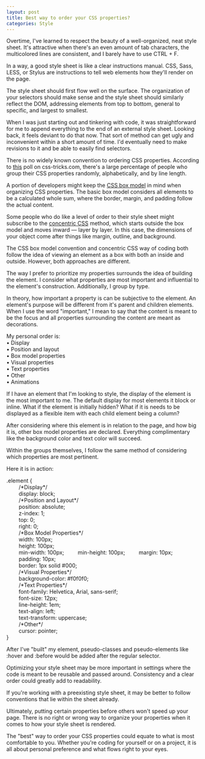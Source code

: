 ```yaml
---
layout: post
title: Best way to order your CSS properties?
categories: Style
---
```


Overtime, I've learned to respect the beauty of a well-organized, neat style sheet. It's attractive when there's an even amount of tab characters, the multicolored lines are consistent, and I barely have to use CTRL + F. 

In a way, a good style sheet is like a clear instructions manual. CSS, Sass, LESS, or Stylus are instructions to tell web elements how they'll render on the page. 

The style sheet should first flow well on the surface. The organization of your selectors should make sense and the style sheet should similarly reflect the DOM, addressing elements from top to bottom, general to specific, and largest to smallest. 

When I was just starting out and tinkering with code, it was straightforward for me to append everything to the end of an external style sheet. Looking back, it feels deviant to do that now. That sort of method can get ugly and inconvenient within a short amount of time. I'd eventually need to make revisions to it and be able to easily find selectors. 

There is no widely known convention to ordering CSS properties. According to [this](https://css-tricks.com/poll-results-how-do-you-order-your-css-properties/) poll on css-tricks.com, there's a large percentage of people who group their CSS properties randomly, alphabetically, and by line length. 

A portion of developers might keep the [CSS box model](https://www.w3schools.com/css/css_boxmodel.asp) in mind when organizing CSS properties. The basic box model considers all elements to be a calculated whole sum, where the border, margin, and padding follow the actual content. 

Some people who do like a level of order to their style sheet might subscribe to the [concentric CSS](https://rhodesmill.org/brandon/2011/concentric-css/) method, which starts outside the box model and moves inward — layer by layer. In this case, the dimensions of your object come after things like margin, outline, and background. 

The CSS box model convention and concentric CSS way of coding both follow the idea of viewing an element as a box with both an inside and outside. However, both approaches are different. 

The way I prefer to prioritize my properties surrounds the idea of building the element. I consider what properties are most important and influential to the element's construction. Additionally, I group by type. 

In theory, how important a property is can be subjective to the element. An element's purpose will be different from it's parent and children elements. When I use the word "important," I mean to say that the content is meant to be the focus and all properties surrounding the content are meant as decorations. 

My personal order is:<br>
• Display<br>
• Position and layout<br>
• Box model properties<br>
• Visual properties<br>
• Text properties<br>
• Other<br>
• Animations

If I have an element that I'm looking to style, the display of the element is the most important to me. The default display for most elements it block or inline. What if the element is initially hidden? What if it is needs to be displayed as a flexible item with each child element being a column? 

After considering where this element is in relation to the page, and how big it is, other box model properties are declared. Everything complimentary like the background color and text color will succeed. 

Within the groups themselves, I follow the same method of considering which properties are most pertinent.

Here it is in action: 

<div class="blockcode">
<p>.element {<br>
&emsp; &emsp;<span class="blockcomment">/*Display*/</span><br>
&emsp; &emsp;display: block;<br>
&emsp; &emsp;<span class="blockcomment">/*Position and Layout*/</span><br>
&emsp; &emsp;position: absolute;<br>
&emsp; &emsp;z-index: 1;<br>
&emsp; &emsp;top: 0;<br>
&emsp; &emsp;right: 0;<br>
&emsp; &emsp;<span class="blockcomment">/*Box Model Properties*/</span><br>
&emsp; &emsp;width: 100px;<br>
&emsp; &emsp;height: 100px;<br>
&emsp; &emsp;min-width: 100px;
&emsp; &emsp;min-height: 100px;
&emsp; &emsp;margin: 10px;<br>
&emsp; &emsp;padding: 10px;<br>
&emsp; &emsp;border: 1px solid #000;<br>
&emsp; &emsp;<span class="blockcomment">/*Visual Properties*/</span><br>
&emsp; &emsp;background-color: #f0f0f0;<br>
&emsp; &emsp;<span class="blockcomment">/*Text Properties*/</span><br>
&emsp; &emsp;font-family: Helvetica, Arial, sans-serif;<br>
&emsp; &emsp;font-size: 12px;<br>
&emsp; &emsp;line-height: 1em;<br>
&emsp; &emsp;text-align: left;<br>
&emsp; &emsp;text-transform: uppercase;<br>
&emsp; &emsp;<span class="blockcomment">/*Other*/</span><br>
&emsp; &emsp;cursor: pointer;<br>
}
</p>
</div>

After I've "built" my element, pseudo-classes and pseudo-elements like :hover and :before would be added after the regular selector. 

Optimizing your style sheet may be more important in settings where the code is meant to be reusable and passed around. Consistency and a clear order could greatly add to readability. 

If you're working with a preexisting style sheet, it may be better to follow conventions that lie within the sheet already. 

Ultimately, putting certain properties before others won't speed up your page. There is no right or wrong way to organize your properties when it comes to how your style sheet is rendered. 

The "best" way to order your CSS properties could equate to what is most comfortable to you. Whether you're coding for yourself or on a project, it is all about personal preference and what flows right to your eyes. 